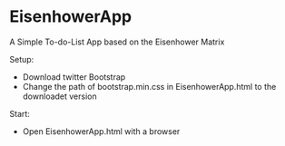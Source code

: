 EisenhowerApp
=============

A Simple To-do-List App based on the Eisenhower Matrix

Setup:
- Download twitter Bootstrap
- Change the path of bootstrap.min.css in EisenhowerApp.html to the downloadet version

Start:
- Open EisenhowerApp.html with a browser